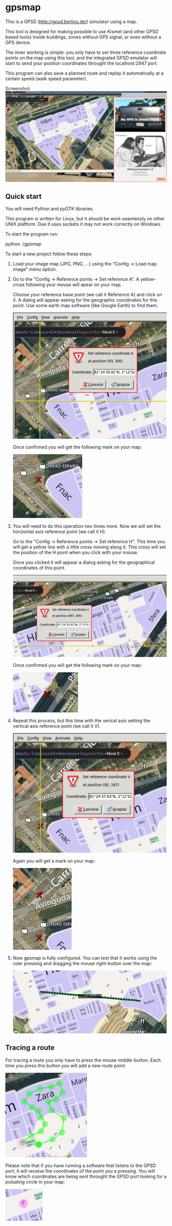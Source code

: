 gpsmap
======

This is a GPSD (http://gpsd.berlios.de/) simulator using a map.

This tool is designed for making possible to use Kismet (and other GPSD based
tools) inside buildings, zones without GPS signal, or even without a GPS
device.

The inner working is simple: you only have to set three reference coordinate
points on the map using this tool, and the integrated GPSD emulator will start
to send your position coordinates throught the localhost:2947 port.

This program can also save a planned route and replay it automatically at a
certain speed (walk speed parameter).

Screenshot:
![gpsmap screenshot](/doc/gpsmap-screenshot.jpg "gpsmap screenshot")

Quick start
-----------

You will need Python and pyGTK libraries.

This program is written for Linux, but it should be work seamlessly on other
UNIX platform. Due it uses sockets it may not work correctly on Windows.

To start the program run:

  python ./gpsmap

To start a new project follow these steps:

1. Load your image map (JPG, PNG, ...) using the "Config -> Load map image"
   menu option.

2. Go to the "Config -> Reference points -> Set reference A". A yellow-cross
   following your mouse will apear on your map.

   Choose your reference base point (we call it Reference A) and click on it.
   A dialog will appear asking for the geographic coordinates for this point.
   Use some earth map software (like Google Earth) to find them.

   ![gpsmap screenshot](/doc/choose-ref-A-01.jpg "choosing reference point A")

   Once confirmed you will get the following mark on your map:

   ![gpsmap screenshot](/doc/choose-ref-A-02.jpg "Reference point A set")

3. You will need to do this operation two times more. Now we will set the
   horizontal axis reference point (we call it H).
   
   Go to the "Config -> Reference points -> Set reference H". This time you
   will get a yellow line with a little cross moving along it. This cross
   will set the position of the H point when you click with your mouse.

   Once you clicked it will appear a dialog asking for the geographical
   coordinates of this point.

   ![gpsmap screenshot](/doc/choose-ref-H-01.jpg "choosing reference point H")

   Once confirmed you will get the following mark on your map:

   ![gpsmap screenshot](/doc/choose-ref-H-02.jpg "Reference point H set")

4. Repeat this process, but this time with the verical axis setting the
   vertical axis reference point (we call it V).

   ![gpsmap screenshot](/doc/choose-ref-V-01.jpg "choosing reference point V")

   Again you will get a mark on your map:

   ![gpsmap screenshot](/doc/choose-ref-V-02.jpg "Reference point V set")

5. Now gpsmap is fully configured. You can test that it works using the ruler
pressing and dragging the mouse right-button over the map:

   ![gpsmap screenshot](/doc/ruler.jpg "Ruler")

Tracing a route
---------------

For tracing a route you only have to press the mouse middle-button. Each time
you press this button you will add a new route point:

![gpsmap screenshot](/doc/route.jpg "Adding route points")

Please note that if you have running a software that listens to the GPSD port,
it will receive the coordinates of the point you a pressing. You will know
which coordinates are being sent throught the GPSD port looking for a pulsating
circle in your map:

![gpsmap screenshot](/doc/gps-position.jpg "GPS position")

